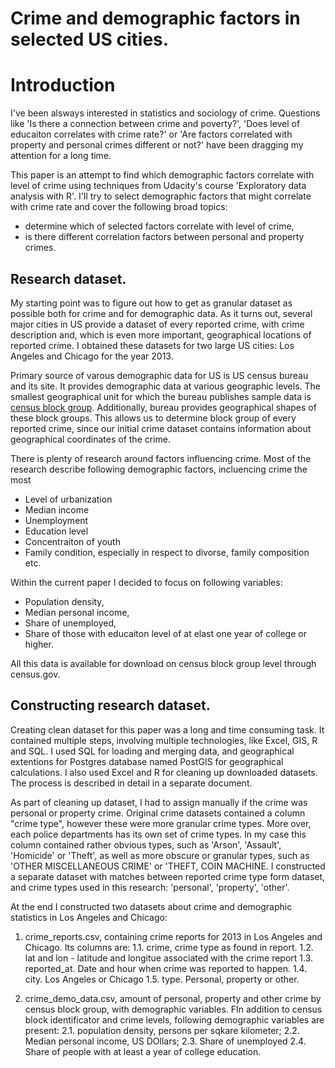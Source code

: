 Crime and demographic factors in selected US cities.
===============

Introduction
=========
I've been alsways interested in statistics and sociology of crime. Questions like 'Is there a connection between crime and poverty?', 'Does level of educaiton correlates with crime rate?' or 'Are factors correlated with property and personal crimes different or not?' have been dragging my attention for a long time.

This paper is an attempt to find which demographic factors correlate with level of crime using techniques from Udacity's course 'Exploratory data analysis with R'. I'll try to select demographic factors that might correlate with crime rate and cover the following broad topics:
 * determine which of selected factors correlate with level of crime,
 * is there different correlation factors between personal and property crimes.

Research dataset.
-------------
My starting point was to figure out how to get as granular dataset as possible both for crime and for demographic data. As it turns out, several major cities in US provide a dataset of every reported crime, with crime description and, which is even more important, geographical locations of reported crime. I obtained these datasets for two large US cities: Los Angeles and Chicago for the year 2013.

Primary source of varous demographic data for US is US census bureau and its site. It provides demographic data at various geographic levels. The smallest geographical unit for which the bureau publishes sample data is [census block group](https://en.wikipedia.org/wiki/Census_block_group). Additionally, bureau provides geographical shapes of these block groups. This allows us to determine block group of every reported crime, since our initial crime dataset contains information about geographical coordinates of the crime.

There is plenty of research around factors influencing crime. Most of the research describe following demographic factors, incluencing crime the most

 * Level of urbanization
 * Median income
 * Unemployment
 * Education level
 * Concentraiton of youth
 * Family condition, especially in respect to divorse, family composition etc.

Within the current paper I decided to focus on following variables:

 * Population density,
 * Median personal income,
 * Share of unemployed,
 * Share of those with educaiton level of at elast one year of college or higher.

All this data is available for download on census block group level through census.gov.

Constructing research dataset.
-----------------
Creating clean dataset for this paper was a long and time consuming task. It contained multiple steps, involving multiple technologies, like Excel, GIS, R and SQL. I used SQL for loading and merging data, and geographical extentions for Postgres database named PostGIS for geographical calculations. I also used Excel and R for cleaning up downloaded datasets. The process is described in detail in a separate document.

As part of cleaning up dataset, I had to assign manually if the crime was personal or property crime. Original crime datasets contained a column "crime type", however these were more granular crime types. More over, each police departments has its own set of crime types. In my case this column contained rather obvious types, such as 'Arson', 'Assault', 'Homicide' or 'Theft', as well as more obscure or granular types, such as 'OTHER MISCELLANEOUS CRIME' or 'THEFT, COIN MACHINE. I constructed a separate dataset with matches between reported crime type form dataset, and crime types used in this research: 'personal', 'property', 'other'. 

At the end I constructed two datasets about crime and demographic statistics in Los Angeles and Chicago:

1. crime_reports.csv, containing crime reports for 2013 in Los Angeles and Chicago. Its columns are: 
    1.1. crime, crime type as found in report. 
    1.2. lat and lon - latitude and longitue associated with the crime report
    1.3. reported_at. Date and hour when crime was reported to happen.
    1.4. city. Los Angeles or Chicago
    1.5. type. Personal, property or other.

2. crime_demo_data.csv, amount of personal, property and other crime by census block group, with demographic variables. FIn addition to census block identificator and crime levels, following demographic variables are present:
    2.1. population density, persons per sqkare kilometer;
    2.2. Median personal income, US DOllars;
    2.3. Share of unemployed
    2.4. Share of people with at least a year of college education.

